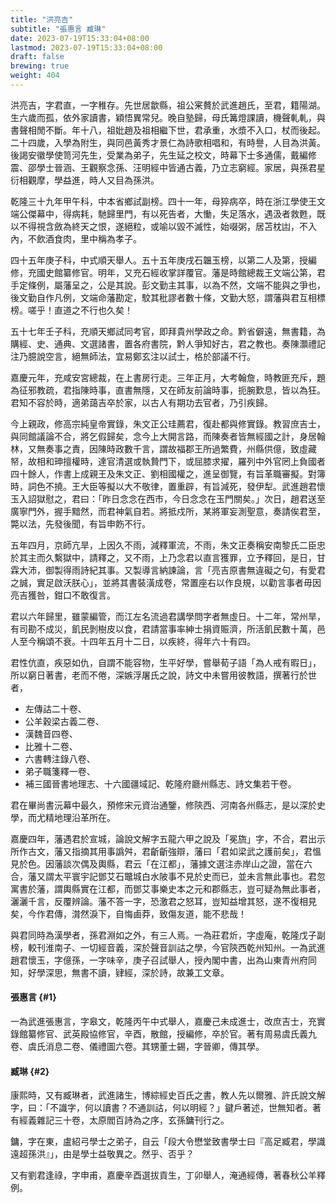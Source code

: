 ```yaml
---
title: "洪亮吉"
subtitle: "張惠言 臧琳"
date: 2023-07-19T15:33:04+08:00
lastmod: 2023-07-19T15:33:04+08:00
draft: false
brewing: true
weight: 404
---
```



洪亮吉，字君直，一字稚存。先世居歙縣，祖公宷贅於武進趙氏，至君，籍陽湖。生六歲而孤，依外家讀書，穎悟異常兒。晚自塾歸，母氏篝燈課讀，機聲軋軋，與書聲相閒不斷。年十八，祖妣趙及祖相繼下世，君承重，水漿不入口，杖而後起。二十四歲，入學為附生，與同邑黃秀才景仁為詩歌相唱和，有時譽，人目為洪黃。後謁安徽學使笥河先生，受業為弟子，先生延之校文，時幕下士多通儒，戴編修震、邵學士晉涵、王觀察念孫、汪明經中皆通古義，乃立志窮經。家居，與孫君星衍相觀摩，學益進，時人又目為孫洪。

乾隆三十九年甲午科，中本省鄉試副榜。四十一年，母猝病卒，時在浙江學使王文端公傑幕中，得病耗，馳歸里門，有以死告者，大慟，失足落水，遇汲者救甦，既以不得視含斂為終天之恨，遂絕粒，或喻以毀不滅性，始啜粥，居苫枕凷，不入內，不飲酒食肉，里中稱為孝子。

四十五年庚子科，中式順天舉人。五十五年庚戌石韞玉榜，以第二人及第，授編修，充國史館纂修官。明年，又充石經收掌詳覆官。藩是時館總裁王文端公第，君手定條例，屬藩呈之，公是其說。彭文勤主其事，以為不然，文端不能與之爭也，後文勤自作凡例，文端命藩勘定，駮其秕謬者數十條，文勤大怒，謂藩與君互相標榜。嗟乎！直道之不行也久矣！

五十七年壬子科，充順天鄉試同考官，即拜貴州學政之命。黔省僻遠，無書籍，為購經、史、通典、文選諸書，置各府書院，黔人爭知好古，君之教也。奏陳灝禮記注乃臆說空言，絕無師法，宜易鄭玄注以試士，格於部議不行。

嘉慶元年，充咸安宮總裁，在上書房行走。三年正月，大考翰詹，時教匪充斥，題為征邪教疏，君指陳時事，直書無隱，又在師友前論時事，扼腕歎息，皆以為狂。君知不容於時，適弟藹吉卒於家，以古人有期功去官者，乃引疾歸。

今上親政，修高宗純皇帝實錄，朱文正公珪薦君，復赴都與修實錄。教習庶吉士，與同館議論不合，將乞假歸矣，念今上大開言路，而陳奏者皆無經國之計，身居翰林，又無奏事之責，因陳時政數千言，謂故福郡王所過繁費，州縣供億，致虛藏帑，故相和珅擅權時，達官清選或執贄門下，或屈膝求擢，羅列中外官罔上負國者四十餘人，作書上成親王及朱文正、劉相國權之，進呈御覽，有旨革職審擬。對簿時，詞色不撓。王大臣等擬以大不敬律，置重辟，有旨減死，發伊犁。武進趙君懷玉入詔獄慰之，君曰：「昨日念念在西市，今日念念在玉門關矣。」次日，趙君送至廣寧門外，握手黯然，而君神氣自若。將抵戍所，某將軍妄測聖意，奏請俟君至，斃以法，先發後聞，有旨申飭不行。

五年四月，京師亢旱，上因久不雨，減釋軍流，不雨，朱文正奏稱安南黎氏二臣忠於其主而久繫獄中，請釋之，又不雨，上乃念君以直言獲罪，立予釋回，是日，甘霖大沛，御製得雨詩紀其事。又製導言納諫論，言「亮吉原書無違礙之句，有愛君之誠，實足啟沃朕心」，並將其書裝潢成卷，常置座右以作良規，以勸言事者毋因亮吉獲咎，鉗口不敢復言。

君以六年歸里，雖蒙編管，而江左名流過君講學問字者無虛日。十二年，常州旱，有司勘不成災，飢民剝樹皮以食，君請當事率紳士捐資賑濟，所活飢民數十萬，邑人至今稱頌不衰。十四年五月十二日，以疾終，得年六十有四。

君性伉直，疾惡如仇，自謂不能容物，生平好學，嘗舉荀子語「為人戒有暇日」，所以窮日著書，老而不倦，深嫉浮屠氏之說，詩文中未嘗用彼教語，撰著行於世者，

- 左傳詁二十卷、
- 公羊穀梁古義二卷、
- 漢魏音四卷、
- 比雅十二卷、
- 六書轉注錄八卷、
- 弟子職箋釋一卷、
- 補三國晉書地理志、十六國疆域記、乾隆府廳州縣志、詩文集若干卷。

君在畢尚書沅幕中最久，預修宋元資治通鑒，修陝西、河南各州縣志，是以深於史學，而尤精地理沿革所在。

嘉慶四年，藩遇君於宣城，論說文解字五龍六甲之說及「冕旒」字，不合，君出示所作古文，藩又指摘其用事譌舛，君齗齗強辯，藩曰「君如梁武之護前矣」，君慍見於色。因藩談次偶及輿縣，君云「在江都」，藩據文選注赤岸山之證，當在六合，藩又謂太平寰宇記鄧艾石鼈城白水陂事不見於史而已，並未言無此事也。君忽寓書於藩，謂輿縣實在江都，而鄧艾事樂史本之元和郡縣志，豈可疑為無此事者，灑灑千言，反覆辨論。藩不答一字，恐激君之怒耳，豈知益增其怒，遂不復相見矣，今作君傳，潸然淚下，自悔鹵莽，致傷友道，能不悲哉！

與君同時為漢學者，孫君淵如之外，有三人焉。一為莊君炘，字虛庵，乾隆戊子副榜，較刊淮南子、一切經音義，深於聲音訓詁之學，今官陝西乾州知州。一為武進趙君懷玉，字億孫，一字味辛，庚子召試舉人，授內閣中書，出為山東青州府同知，好學深思，無書不讀，肄經，深於詩，故兼工文章。

#### 張惠言 {#1}

一為武進張惠言，字皋文，乾隆丙午中式舉人，嘉慶己未成進士，改庶吉士，充實錄館纂修官、武英殿協修官，辛酉，散館，授編修，卒於官。著有周易虞氏義九卷、虞氏消息二卷、儀禮圖六卷。其甥董士錫，字晉卿，傳其學。

#### 臧琳 {#2}

康熙時，又有臧琳者，武進諸生，博綜經史百氏之書，教人先以爾雅、許氏說文解字，曰：「不識字，何以讀書？不通訓詁，何以明經？」鍵戶著述，世無知者。著有經義雜記三十卷，太原閻百詩為之序，玄孫鏞刊行之。

鏞，字在東，盧紹弓學士之弟子，自云「段大令懋堂致書學士曰『高足臧君，學識遠超孫洪』」，由是學士益敬異之。然乎、否乎？

又有劉君逢祿，字申甫，嘉慶辛酉選拔貢生，丁卯舉人，淹通經傳，著春秋公羊釋例。